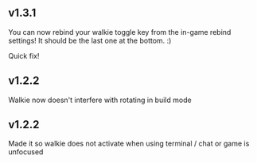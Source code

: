 ## v1.3.1

You can now rebind your walkie toggle key from the in-game rebind settings! It should be the last one at the bottom. :)  

Quick fix!

## v1.2.2

Walkie now doesn't interfere with rotating in build mode

## v1.2.2

Made it so walkie does not activate when using terminal / chat or game is unfocused
